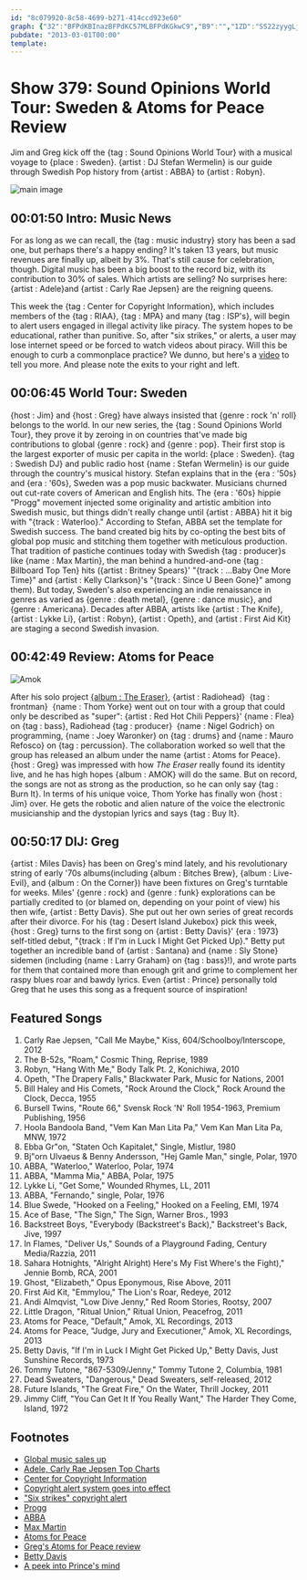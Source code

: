 ```yaml
---
id: "8c079920-8c58-4699-b271-414ccd923e60"
graph: {"32":"BFPdKBInazBFPdKC57MLBFPdKGkwC9","B9":"","1ZD":"SS22zyygLjN1aqESS22z4MzclSS22zSS22zWLs0YLNyWzqvgEqLNyWzWLs0YLNyWzj8LuM3koZSmZpSVWLs0YmZpSVWLs0YYO0BETARUiYO0BEKzNQSWLs0YKzNQSemHruU7TBJWLs0YBHm1GU7TBJBHm1GgMit697qipU7TBJ97qipX6cfd","2BT":"BF1LRtHBaJ5xDPCBF1LRBF1LRes8ekBF1LRtShzvrKA0OtHBaJiFTswj8LuM"}
pubdate: "2013-03-01T00:00"
template: 
---
```






# Show 379: Sound Opinions World Tour: Sweden & Atoms for Peace Review

Jim and Greg kick off the {tag : Sound Opinions World Tour} with a musical voyage to {place : Sweden}. {artist : DJ Stefan Wermelin} is our guide through Swedish Pop history from {artist : ABBA} to {artist : Robyn}.

![main image](https://static.soundopinions.org/images/2013/swedishrock.jpg)



## 00:01:50 Intro: Music News

For as long as we can recall, the {tag : music industry} story has been a sad one, but perhaps there's a happy ending? It's taken 13 years, but music revenues are finally up, albeit by 3%. That's still cause for celebration, though. Digital music has been a big boost to the record biz, with its contribution to 30% of sales. Which artists are selling? No surprises here: {artist : Adele}and {artist : Carly Rae Jepsen} are the reigning queens.

This week the {tag : Center for Copyright Information}, which includes members of the {tag : RIAA}, {tag : MPA} and many {tag : ISP's}, will begin to alert users engaged in illegal activity like piracy. The system hopes to be educational, rather than punitive. So, after "six strikes," or alerts, a user may lose internet speed or be forced to watch videos about piracy. Will this be enough to curb a commonplace practice? We dunno, but here's a [video](http://www.copyrightinformation.org/the-copyright-alert-system/) to tell you more. And please note the exits to your right and left.



## 00:06:45 World Tour: Sweden

{host : Jim} and {host : Greg} have always insisted that {genre : rock 'n' roll} belongs to the world. In our new series, the {tag : Sound Opinions World Tour}, they prove it by zeroing in on countries that've made big contributions to global {genre : rock} and {genre : pop}. Their first stop is the largest exporter of music per capita in the world: {place : Sweden}. {tag : Swedish DJ} and public radio host {name : Stefan Wermelin} is our guide through the country's musical history. Stefan explains that in the {era : '50s} and {era : '60s}, Sweden was a pop music backwater. Musicians churned out cut-rate covers of American and English hits. The {era : '60s} hippie "Progg" movement injected some originality and artistic ambition into Swedish music, but things didn't really change until {artist : ABBA} hit it big with "{track : Waterloo}." According to Stefan, ABBA set the template for Swedish success. The band created big hits by co-opting the best bits of global pop music and stitching them together with meticulous production. That tradition of pastiche continues today with Swedish {tag : producer}s like {name : Max Martin}, the man behind a hundred-and-one {tag : Billboard Top Ten} hits ({artist : Britney Spears}' "{track : ...Baby One More Time}" and {artist : Kelly Clarkson}'s "{track : Since U Been Gone}" among them). But today, Sweden's also experiencing an indie renaissance in genres as varied as {genre : death metal}, {genre : dance music}, and {genre : Americana}. Decades after ABBA, artists like {artist : The Knife}, {artist : Lykke Li}, {artist : Robyn}, {artist : Opeth}, and {artist : First Aid Kit} are staging a second Swedish invasion.



## 00:42:49 Review: Atoms for Peace

![Amok](https://static.soundopinions.org/assets/379/1ZD0.jpg)

After his solo project [{album : The Eraser}](show/33/review/thomyorke), {artist : Radiohead}  {tag : frontman}  {name : Thom Yorke} went out on tour with a group that could only be described as "super": {artist : Red Hot Chili Peppers}' {name : Flea} on {tag : bass}, Radiohead {tag : producer}  {name : Nigel Godrich} on programming, {name : Joey Waronker} on {tag : drums} and {name : Mauro Refosco} on {tag : percussion}. The collaboration worked so well that the group has released an album under the name {artist : Atoms for Peace}. {host : Greg} was impressed with how *The Eraser* really found its identity live, and he has high hopes {album : AMOK} will do the same. But on record, the songs are not as strong as the production, so he can only say {tag : Burn It}. In terms of his unique voice, Thom Yorke has finally won {host : Jim} over. He gets the robotic and alien nature of the voice the electronic musicianship and the dystopian lyrics and says {tag : Buy It}.



## 00:50:17 DIJ: Greg

{artist : Miles Davis} has been on Greg's mind lately, and his revolutionary string of early '70s albums(including {album : Bitches Brew}, {album : Live-Evil}, and {album : On the Corner}) have been fixtures on Greg's turntable for weeks. Miles' {genre : rock} and {genre : funk} explorations can be partially credited to (or blamed on, depending on your point of view) his then wife, {artist : Betty Davis}. She put out her own series of great records after their divorce. For his {tag : Desert Island Jukebox} pick this week, {host : Greg} turns to the first song on {artist : Betty Davis}' {era : 1973} self-titled debut, "{track : If I'm in Luck I Might Get Picked Up}." Betty put together an incredible band of {artist : Santana} and {name : Sly Stone} sidemen (including {name : Larry Graham} on {tag : bass}!), and wrote parts for them that contained more than enough grit and grime to complement her raspy blues roar and bawdy lyrics. Even {artist : Prince} personally told Greg that he uses this song as a frequent source of inspiration!



## Featured Songs

1. Carly Rae Jepsen, "Call Me Maybe," Kiss, 604/Schoolboy/Interscope, 2012
2. The B-52s, "Roam," Cosmic Thing, Reprise, 1989
3. Robyn, "Hang With Me," Body Talk Pt. 2, Konichiwa, 2010
4. Opeth, "The Drapery Falls," Blackwater Park, Music for Nations, 2001
5. Bill Haley and His Comets, "Rock Around the Clock," Rock Around the Clock, Decca, 1955
6. Bursell Twins, "Route 66," Svensk Rock 'N' Roll 1954-1963, Premium Publishing, 1956
7. Hoola Bandoola Band, "Vem Kan Man Lita Pa," Vem Kan Man Lita Pa, MNW, 1972
8. Ebba Gr"on, "Staten Och Kapitalet," Single, Mistlur, 1980
9. Bj"orn Ulvaeus & Benny Andersson, "Hej Gamle Man," single, Polar, 1970
10. ABBA, "Waterloo," Waterloo, Polar, 1974
11. ABBA, "Mamma Mia," ABBA, Polar, 1975
12. Lykke Li, "Get Some," Wounded Rhymes, LL, 2011
13. ABBA, "Fernando," single, Polar, 1976
14. Blue Swede, "Hooked on a Feeling," Hooked on a Feeling, EMI, 1974
15. Ace of Base, "The Sign," The Sign, Warner Bros., 1993
16. Backstreet Boys, "Everybody (Backstreet's Back)," Backstreet's Back, Jive, 1997
17. In Flames, "Deliver Us," Sounds of a Playground Fading, Century Media/Razzia, 2011
18. Sahara Hotnights, "Alright Alright) Here's My Fist Where's the Fight)," Jennie Bomb, RCA, 2001
19. Ghost, "Elizabeth," Opus Eponymous, Rise Above, 2011
20. First Aid Kit, "Emmylou," The Lion's Roar, Redeye, 2012
21. Andi Almqvist, "Low Dive Jenny," Red Room Stories, Rootsy, 2007
22. Little Dragon, "Ritual Union," Ritual Union, Peacefrog, 2011
23. Atoms for Peace, "Default," Amok, XL Recordings, 2013
24. Atoms for Peace, "Judge, Jury and Executioner," Amok, XL Recordings, 2013
25. Betty Davis, "If I'm in Luck I Might Get Picked Up," Betty Davis, Just Sunshine Records, 1973
26. Tommy Tutone, "867-5309/Jenny," Tommy Tutone 2, Columbia, 1981
27. Dead Sweaters, "Dangerous," Dead Sweaters, self-released, 2012
28. Future Islands, "The Great Fire," On the Water, Thrill Jockey, 2011
29. Jimmy Cliff, "You Can Get It If You Really Want," The Harder They Come, Island, 1972



## Footnotes

- [Global music sales up](http://articles.latimes.com/2013/feb/26/entertainment/la-et-ms-global-music-sales-increase-20130226)
- [Adele, Carly Rae Jepsen Top Charts](http://www.billboard.com/articles/news/1549918/adele-carly-rae-jepsen-top-2012-global-charts)
- [Center for Copyright Information](http://www.copyrightinformation.org/)
- [Copyright alert system goes into effect](http://www.washingtonpost.com/business/technology/copyright-alert-system-goes-into-effect/2013/02/26/bf2e22c0-8020-11e2-b99e-6baf4ebe42df_story.html)
- ["Six strikes" copyright alert](http://arstechnica.com/tech-policy/2013/02/heres-what-an-actual-six-strikes-copyright-alert-looks-like/)
- [Progg](http://en.wikipedia.org/wiki/Progg)
- [ABBA](http://www.abbasite.com/)
- [Max Martin](http://www.nme.com/list/the-50-greatest-producers-ever/262849/article/262850)
- [Atoms for Peace](http://atomsforpeace.info/)
- [Greg's Atoms for Peace review](http://articles.chicagotribune.com/2013-02-24/entertainment/chi-atoms-for-peace-review-20130224_1_album-review-radiohead-producer-nigel-godrich-thom-yorke)
- [Betty Davis](http://lightintheattic.net/artists/6-betty-davis)
- [A peek into Prince's mind](http://articles.chicagotribune.com/2012-09-20/entertainment/chi-prince-interview-music-chicago-20120920_1_paisley-park-prince-tommy-james)
